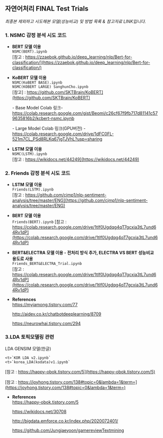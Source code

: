 ## 자연어처리 FINAL Test Trials

<i>최종본 제외하고 시도해본 모델(성능비교) 및 방법 목록 & 참고자료 LINK입니다.</i>

### 1. NSMC 감정 분석 시도 코드

- <b>BERT 모델 이용</b>  
<t>`NSMC(BERT).ipynb`  
<t>[참고 : https://zzaebok.github.io/deep_learning/nlp/Bert-for-classification/](https://zzaebok.github.io/deep_learning/nlp/Bert-for-classification/)  

- <b>KoBERT 모델 이용</b>  
<t>`NSMC(KoBERT BASE).ipynb`  
<t>`NSMC(KOBERT LARGE) SanghunCho.ipynb`  
<t>[참고] : https://github.com/SKTBrain/KoBERT](https://github.com/SKTBrain/KoBERT)
    
    <t>- Base Model Colab 링크- https://colab.research.google.com/gist/Beomi/c26cf67f9fb717d81141c579635816b2/kcbert-nsmc.ipynb
    
    <t>- Large Model Colab 링크(GPU버전) - https://colab.research.google.com/drive/1dFC0FL-521m7CL_PSd8RLKq67jgTJVhL?usp=sharing

- <b>LSTM 모델 이용</b>  
<t>`NSMC(LSTM).ipynb`  
<t>[참고 : https://wikidocs.net/44249](https://wikidocs.net/44249)  

### 2. Friends 감정 분석 시도 코드

- <b>LSTM 모델 이용</b>  
<t>`Friends(LSTM).ipynb`   
    <t>[참고 : https://github.com/cjmp1/nlp-sentiment-analysis/tree/master/ENG](https://github.com/cjmp1/nlp-sentiment-analysis/tree/master/ENG)
        
- <b>BERT 모델 이용</b>  
<t>`Friends(BERT).ipynb` 
    <t>[참고 : https://colab.research.google.com/drive/1tIf0Ugdqg4qT7gcxia3tL7und64Rv1dP](https://colab.research.google.com/drive/1tIf0Ugdqg4qT7gcxia3tL7und64Rv1dP)

- <b>BERT&ELECTRA 모델 이용 - 전처리 방식 추가, ELECTRA VS BERT 성능비교 용도로 사용</b>  
<t>`Friends_BERT&ELECTRA_Trial.ipynb`  
<t>[참고 : https://colab.research.google.com/drive/1tIf0Ugdqg4qT7gcxia3tL7und64Rv1dP](https://colab.research.google.com/drive/1tIf0Ugdqg4qT7gcxia3tL7und64Rv1dP)
    
 - <b> References</b>  
    https://myjamong.tistory.com/77

    http://aidev.co.kr/chatbotdeeplearning/8709

    https://neurowhai.tistory.com/294
    <t>
    
### 3.LDA 토픽모델링 관련

<t>LDA GENSIM 모델(한글)
    
    <t>`KOR LDA v2.ipynb`  
    <t>`korea_LDA(kodata)v1.ipynb`  
        
   [참고 : https://happy-obok.tistory.com/5](https://happy-obok.tistory.com/5)
    
   [참고 : https://joyhong.tistory.com/138#topic=0&lambda=1&term=](https://joyhong.tistory.com/138#topic=0&lambda=1&term=)
    
 - <b> References</b>   
   https://happy-obok.tistory.com/5
   
   https://wikidocs.net/30708
   
   http://bigdata.emforce.co.kr/index.php/2020072401/
   
   https://github.com/Jungjaeyoon/gamereviewTextmining
   
    <t>


